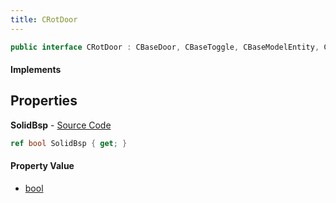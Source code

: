 ```yaml
---
title: CRotDoor
---
```


```csharp
public interface CRotDoor : CBaseDoor, CBaseToggle, CBaseModelEntity, CBaseEntity, CEntityInstance, ISchemaClass<CEntityInstance>, ISchemaClass<CBaseEntity>, ISchemaClass<CBaseModelEntity>, ISchemaClass<CBaseToggle>, ISchemaClass<CBaseDoor>, ISchemaClass<CRotDoor>, ISchemaField, ISchemaClass, INativeHandle
```

#### Implements

## Properties

**SolidBsp** - [Source Code](https://github.com/swiftly-solution/swiftlys2/blob/master/managed/src/SwiftlyS2.Generated/Schemas/Interfaces/CRotDoor.cs#L16)

```csharp
ref bool SolidBsp { get; }
```

#### Property Value

- [bool](https://learn.microsoft.com/dotnet/api/system.boolean)


